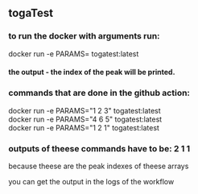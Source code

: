 ## togaTest

### to run the docker with arguments run:
docker run -e PARAMS=<array params> togatest:latest
#### the output - the index of the peak will be printed.

### commands that are done in the github action:
docker run -e PARAMS="1 2 3" togatest:latest  
docker run -e PARAMS="4 6 5" togatest:latest  
docker run -e PARAMS="1 2 1" togatest:latest  

### outputs of theese commands have to be: 2  1  1
because theese are the peak indexes of theese arrays

you can get the output in the logs of the workflow
